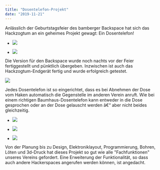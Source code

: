 ```yaml
---
title: "Dosentelefon-Projekt"
date: "2019-11-21"
---
```


Anlässlich der Geburtstagsfeier des bamberger Backspace hat sich das Hackzogtum an ein geheimes Projekt gewagt: Ein Dosentelefon!

- ![](images/dosentelefonHackzogtum_08.jpg)
    
- ![](images/dosentelefonHackzogtum_01-768x1024.jpg)
    

Die Version für den Backspace wurde noch nachts vor der Feier fertiggestellt und pünktlich übergeben. Inzwischen ist auch das Hackzogtum-Endgerät fertig und wurde erfolgreich getestet.

![](images/dosentelefonHackzogtum_04.jpg)

Jedes Dosentelefon ist so eingerichtet, dass es bei Abnehmen der Dose vom Haken automatisch die Gegenstelle im anderen Verein anruft. Wie bei einem richtigen Baumhaus-Dosentelefon kann entweder in die Dose gesprochen oder an der Dose gelauscht werden â€“ aber nicht beides gleichzeitig.

- ![](images/dosentelefonHackzogtum_05.png)
    
- ![](images/dosentelefonHackzogtum_07-1024x931.jpg)
    
- ![](images/dosentelefonHackzogtum_06-1024x575.jpg)
    

Von der Planung bis zu Design, Elektroniklayout, Programmierung, Bohren, Löten und 3d-Druck hat dieses Projekt so gut wie alle "Fachfunktionen" unseres Vereins gefordert. Eine Erweiterung der Funktionalität, so dass auch andere Hackerspaces angerufen werden können, ist angedacht.
